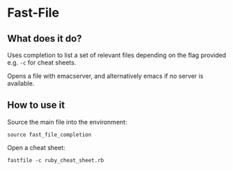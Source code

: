 # Fast-File

## What does it do?

Uses completion to list a set of relevant files depending on the flag provided e.g. `-c` for cheat sheets.

Opens a file with emacserver, and alternatively emacs if no server is available.

## How to use it

Source the main file into the environment:

    source fast_file_completion

Open a cheat sheet:

    fastfile -c ruby_cheat_sheet.rb
